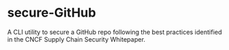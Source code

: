 # secure-GitHub
A CLI utility to secure a GitHub repo following the best practices identified in the CNCF Supply Chain Security Whitepaper.
